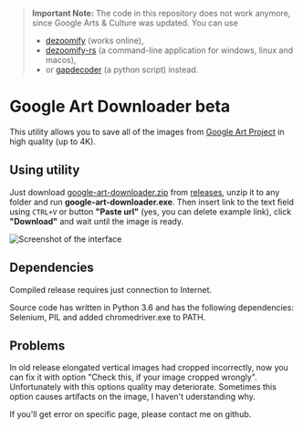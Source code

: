 > **Important Note:** The code in this repository does not work anymore, since Google Arts & Culture was updated.
> You can use
> - [dezoomify](https://ophir.alwaysdata.net/dezoomify/dezoomify.html) (works online),
> - [dezoomify-rs](https://github.com/lovasoa/dezoomify-rs) (a command-line application for windows, linux and macos),
> - or [gapdecoder](https://github.com/gap-decoder/gapdecoder) (a python script) instead.

# Google Art Downloader beta
This utility allows you to save all of the images from [Google Art Project](https://artsandculture.google.com) in high quality (up to 4K). 
## Using utility
Just download [google-art-downloader.zip](https://github.com/mewforest/google-art-downloader/releases/download/v0.1.2-beta/google-art-downloader-0-1-2.zip) from [releases](https://github.com/mewforest/google-art-downloader/releases), unzip it to any folder and run **google-art-downloader.exe**. Then insert link to the text field using `CTRL+V` or button **"Paste url"** (yes, you can delete example link), click **"Download"** and wait until the image is ready.

![Screenshot of the interface](http://up.mewf.ru/ga/images/04_scr.png)
## Dependencies
Compiled release requires just connection to Internet.

Source code has written in Python 3.6 and has the following dependencies: Selenium, PIL and added chromedriver.exe to PATH.
## Problems
In old release elongated vertical images had cropped incorrectly, now you can fix it with option "Check this, if your image cropped wrongly". Unfortunately with this options quality may deteriorate. Sometimes this option causes artifacts on the image, I haven't uderstanding why.

If you'll get error on specific page, please contact me on github.
